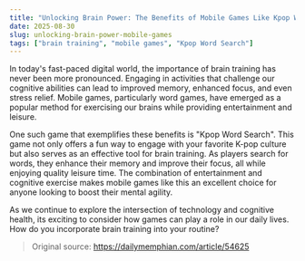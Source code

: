 ```yaml
---
title: "Unlocking Brain Power: The Benefits of Mobile Games Like Kpop Word Search"
date: 2025-08-30
slug: unlocking-brain-power-mobile-games
tags: ["brain training", "mobile games", "Kpop Word Search"]
---
```


In today's fast-paced digital world, the importance of brain training has never been more pronounced. Engaging in activities that challenge our cognitive abilities can lead to improved memory, enhanced focus, and even stress relief. Mobile games, particularly word games, have emerged as a popular method for exercising our brains while providing entertainment and leisure.

One such game that exemplifies these benefits is "Kpop Word Search". This game not only offers a fun way to engage with your favorite K-pop culture but also serves as an effective tool for brain training. As players search for words, they enhance their memory and improve their focus, all while enjoying quality leisure time. The combination of entertainment and cognitive exercise makes mobile games like this an excellent choice for anyone looking to boost their mental agility.

As we continue to explore the intersection of technology and cognitive health, its exciting to consider how games can play a role in our daily lives. How do you incorporate brain training into your routine? 

> Original source: https://dailymemphian.com/article/54625
